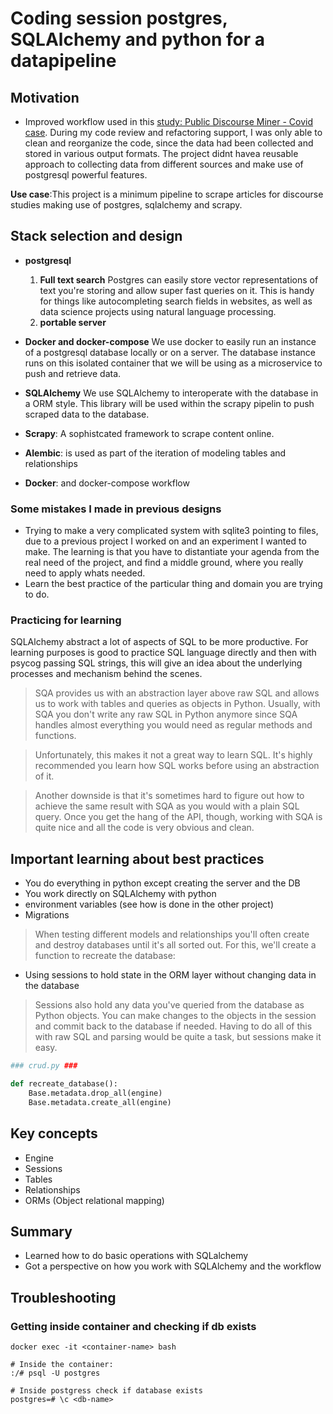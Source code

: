 # Coding session postgres, SQLAlchemy and python for a datapipeline

## Motivation
- Improved workflow used in this [study: Public Discourse Miner - Covid case](https://github.com/Spirited666/PublicDiscourseMiner-COVID). During my code review and refactoring support, I was only able to clean and reorganize the code, since the data had been collected and stored in various output formats. The project didnt havea reusable approach to collecting data from different sources and make use of postgresql powerful features. 

**Use case**:This project is a minimum pipeline to scrape articles for discourse studies making use of postgres, sqlalchemy and scrapy.


## Stack selection and design
- **postgresql**
    1. **Full text search** Postgres can easily store vector representations of text you're storing and allow super fast queries on it. This is handy for things like autocompleting search fields in websites, as well as data science projects using natural language processing.
    2. **portable server**

- **Docker and docker-compose** We use docker to easily run an instance of a postgresql database locally or on a server. The database instance runs on this isolated container that we will be using as a microservice to push and retrieve data.

- **SQLAlchemy** We use SQLAlchemy to interoperate with the database in a ORM style. This library will be used within the scrapy pipelin to push scraped data to the database.

- **Scrapy**: A sophistcated framework to scrape content online.  

- **Alembic**: is used as part of the iteration of modeling tables and relationships

- **Docker**: and docker-compose workflow

### Some mistakes I made in previous designs
- Trying to make a very complicated system with sqlite3 pointing to files, due to a previous project I worked on and an experiment I wanted to make. The learning is that you have to distantiate your agenda from the real need of the project, and find a middle ground, where you really need to apply whats needed.
- Learn the best practice of the particular thing and domain you are trying to do.

### Practicing for learning
SQLAlchemy abstract a lot of aspects of SQL to be more productive. For learning purposes is good to practice SQL language directly and then with psycog passing SQL strings, this will give an idea about the underlying processes and mechanism behind the scenes.

> SQA provides us with an abstraction layer above raw SQL and allows us to work with tables and queries as objects in Python. Usually, with SQA you don't write any raw SQL in Python anymore since SQA handles almost everything you would need as regular methods and functions.

> Unfortunately, this makes it not a great way to learn SQL. It's highly recommended you learn how SQL works before using an abstraction of it.

> Another downside is that it's sometimes hard to figure out how to achieve the same result with SQA as you would with a plain SQL query. Once you get the hang of the API, though, working with SQA is quite nice and all the code is very obvious and clean.


## Important learning about best practices
- You do everything in python except creating the server and the DB
- You work directly on SQLAlchemy with python
- environment variables (see how is done in the other project)
- Migrations

> When testing different models and relationships you'll often create and destroy databases until it's all sorted out. For this, we'll create a function to recreate the database:

- Using sessions to hold state in the ORM layer without changing data in the database
> Sessions also hold any data you've queried from the database as Python objects. You can make changes to the objects in the session and commit back to the database if needed. Having to do all of this with raw SQL and parsing would be quite a task, but sessions make it easy.

```py
### crud.py ###

def recreate_database():
    Base.metadata.drop_all(engine)
    Base.metadata.create_all(engine)
```

## Key concepts
- Engine
- Sessions
- Tables
- Relationships
- ORMs (Object relational mapping)

## Summary
- Learned how to do basic operations with SQLalchemy
- Got a perspective on how you work with SQLAlchemy and the workflow


## Troubleshooting
### Getting inside container and checking if db exists
```
docker exec -it <container-name> bash

# Inside the container:
:/# psql -U postgres

# Inside postgress check if database exists
postgres=# \c <db-name>

```